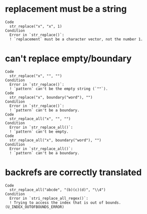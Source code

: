 # replacement must be a string

    Code
      str_replace("x", "x", 1)
    Condition
      Error in `str_replace()`:
      ! `replacement` must be a character vector, not the number 1.

# can't replace empty/boundary

    Code
      str_replace("x", "", "")
    Condition
      Error in `str_replace()`:
      ! `pattern` can't be the empty string (`""`).
    Code
      str_replace("x", boundary("word"), "")
    Condition
      Error in `str_replace()`:
      ! `pattern` can't be a boundary.
    Code
      str_replace_all("x", "", "")
    Condition
      Error in `str_replace_all()`:
      ! `pattern` can't be empty.
    Code
      str_replace_all("x", boundary("word"), "")
    Condition
      Error in `str_replace_all()`:
      ! `pattern` can't be a boundary.

# backrefs are correctly translated

    Code
      str_replace_all("abcde", "(b)(c)(d)", "\\4")
    Condition
      Error in `stri_replace_all_regex()`:
      ! Trying to access the index that is out of bounds. (U_INDEX_OUTOFBOUNDS_ERROR)

